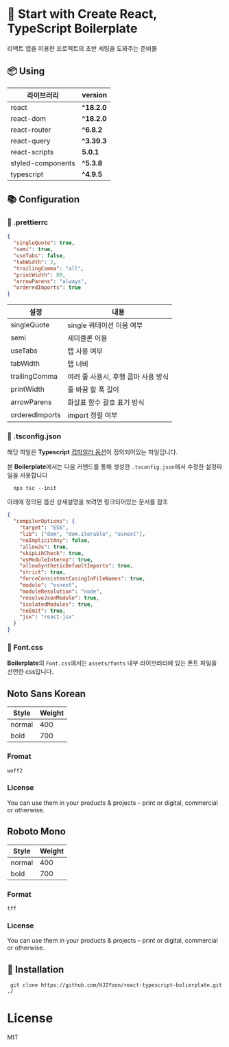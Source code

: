 # 📝 Start with Create React, TypeScript Boilerplate

리액트 앱을 이용한 프로젝트의 초반 세팅을 도와주는 준비물

## 📦 Using
|라이브러리|version|
|---|---|
|react|**^18.2.0**|
|react-dom|**^18.2.0**|
|react-router|**^6.8.2**|
|react-query|**^3.39.3**|
|react-scripts|**5.0.1**|
|styled-components|**^5.3.8**|
|typescript|**^4.9.5**|

## 📚 Configuration

### 📕 .prettierrc

```json
{
  "singleQuote": true, 
  "semi": true,
  "useTabs": false,
  "tabWidth": 2,
  "trailingComma": "all",
  "printWidth": 80,
  "arrowParens": "always",
  "orderedImports": true
}
```

|설정|내용|
|---|---|
|singleQuote|single 쿼테이션 이용 여부|
|semi|세미클론 이용|
|useTabs|탭 사용 여부|
|tabWidth|탭 너비|
|trailingComma|여러 줄 사용시, 후행 콤마 사용 방식|
|printWidth|줄 바꿈 할 폭 길이|
|arrowParens|화살표 함수 괄호 표기 방식|
|orderedImports|import 정렬 여부|

### 📙 .tsconfig.json

해당 파일은 **Typescript** [컴파일러 옵션](https://typescript-kr.github.io/pages/compiler-options.html)이 정의되어있는 파일입니다.

본 **Boilerplate**에서는 다음 커맨드를 통해 생성한 ```.tsconfig.json```에서 수정한 설정파일을 사용합니다
```
  npx tsc --init
```

아래에 정의된 옵션 상세설명을 보려면 링크되어있는 문서를 참조

```json
{
  "compilerOptions": {
    "target": "ES6",
    "lib": ["dom", "dom.iterable", "esnext"],
    "noImplicitAny": false,
    "allowJs": true,
    "skipLibCheck": true,
    "esModuleInterop": true,
    "allowSyntheticDefaultImports": true,
    "strict": true,
    "forceConsistentCasingInFileNames": true,
    "module": "esnext",
    "moduleResolution": "node",
    "resolveJsonModule": true,
    "isolatedModules": true,
    "noEmit": true,
    "jsx": "react-jsx"
  }
}
```

### 📒 Font.css

**Boilerplate**의 `Font.css`에서는 `assets/fonts` 내부 라이브러리에 있는 폰트 파일을 선언한 css입니다.

## Noto Sans Korean
|Style|Weight|
|-----|------|
|normal|400|
|bold|700|

### Fromat
`woff2`

### License
You can use them in your products & projects – print or digital, commercial or otherwise.

## Roboto Mono
|Style|Weight|
|-----|------|
|normal|400|
|bold|700|

### Format
`tff`

### License
You can use them in your products & projects – print or digital, commercial or otherwise.


## 🎁 Installation 

```
 git clone https://github.com/HJ2Yoon/react-typescript-bolierplate.git ./
```

# License

MIT
